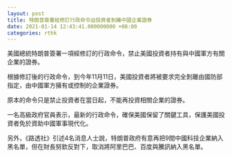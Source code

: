 ```yaml
---
layout: post
title: 特朗普簽署經修訂行政命令迫投資者剝離中國企業證券
date: 2021-01-14 12:43:41.000000000 +08:00
categories: rthk
---
```


美國總統特朗普簽署一項經修訂的行政命令，禁止美國投資者持有與中國軍方有關企業的證券。

根據修訂後的行政命令，到今年11月11日，美國投資者將被要求完全剝離由國防部指定，由中國軍方擁有或控制的企業證券。

原本的命令只是禁止投資者在當日起，不能再投資相關企業的證券。

一名高級政府官員表示，最新的行政命令，確保美國保留了關鍵工具，保護美國投資者免於資助中國軍事現代化。

另外，《路透社》引述4名消息人士說，特朗普政府有意再把9間中國科技企業納入黑名單，但在財長努欽反對下，取消將阿里巴巴、百度與騰訊納入黑名單。
